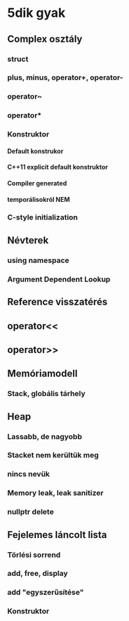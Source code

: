 # 5dik gyak

## Complex osztály
### struct
### plus, minus, operator+, operator-
### operator~
### operator*
### Konstruktor
#### Default konstrukor
#### C++11 explicit default konstruktor
#### Compiler generated
#### temporálisokról NEM

### C-style initialization

## Névterek
### using namespace
### Argument Dependent Lookup

## Reference visszatérés

## operator<<
## operator>>

## Memóriamodell
### Stack, globális tárhely

## Heap
### Lassabb, de nagyobb
### Stacket nem kerültük meg
### nincs nevük
### Memory leak, leak sanitizer
### nullptr delete

## Fejelemes láncolt lista
### Törlési sorrend
### add, free, display
### add "egyszerűsítése"
### Konstruktor
